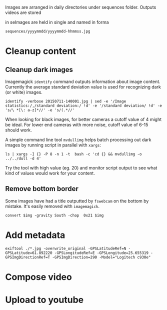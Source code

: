 Images are arranged in daily directories under sequences folder.
Outputs videos are stored

in seImages are held in single  and named in forma

    sequences/yyyymmdd/yyyymmdd-hhmmss.jpg

# Cleanup content
## Cleanup dark images
Imagemagick `identify` command outputs information about image content. Currently the average standard deviation value is used for recognizing dark (or white) images.

    identify -verbose 20150711-140001.jpg | sed -e '/Image statistics:/,/standard deviation:/ !d' -e '/standard deviation/ !d' -e 's/\ *[\: a-z]*//' -e 's/(.*//'

When looking for black images, for better cameras a cutoff value of 4 might be ideal. For lower end cameras with more noise, cutoff value of 6-15 should work.

A simple command line tool `mvdullimg` helps batch processing out dark images by running script in parallel with `xargs`:

    ls | xargs -I {} -P 8 -n 1 -t  bash -c 'cd {} && mvdullimg -o ../../dull -d 4'

Try the tool with high value (eg. 20) and monitor script output to see what kind of values would work for your content.

## Remove bottom border
Some images have had a title outputted by `fswebcam` on the bottom by mistake. It's easily removed with `imagemagick`.

    convert $img -gravity South -chop  0x21 $img

# Add metadata
    exiftool ./*.jpg -overwrite_original -GPSLatitudeRef=N -GPSLatitude=61.892220 -GPSLongitudeRef=E -GPSLongitude=25.655319 -GPSImgDirectionRef=T -GPSImgDirection=290 -Model="Logitech c930e"

# Compose video

# Upload to youtube
